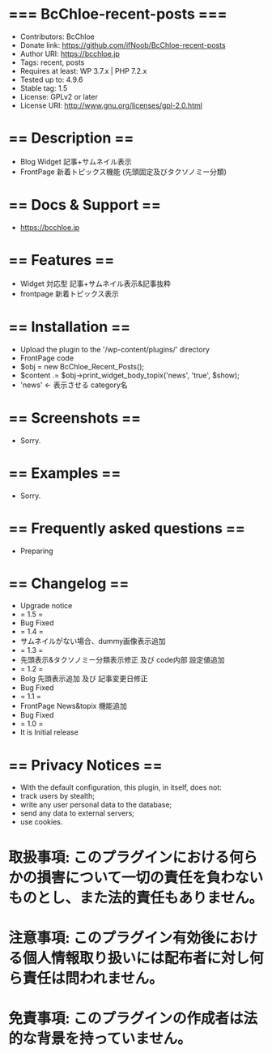 # === BcChloe-recent-posts ===
* Contributors: BcChloe
* Donate link: https://github.com/ifNoob/BcChloe-recent-posts
* Author URI: https://bcchloe.jp
* Tags: recent, posts
* Requires at least: WP 3.7.x | PHP 7.2.x
* Tested up to: 4.9.6
* Stable tag: 1.5
* License: GPLv2 or later
* License URI: http://www.gnu.org/licenses/gpl-2.0.html

# == Description ==
* Blog Widget 記事+サムネイル表示
* FrontPage 新着トピックス機能 (先頭固定及びタクソノミー分類)

# == Docs & Support ==
* https://bcchloe.jp

# == Features ==
* Widget 対応型 記事+サムネイル表示&記事抜粋
* frontpage 新着トピックス表示

# == Installation ==
* Upload the plugin to the '/wp-content/plugins/' directory
* FrontPage code
* $obj = new BcChloe_Recent_Posts();
* $content .= $obj->print_widget_body_topix('news', 'true', $show);
* 'news' <- 表示させる category名

# == Screenshots ==
* Sorry.

# == Examples ==
* Sorry.

# == Frequently asked questions ==
* Preparing

# == Changelog ==
* Upgrade notice
* = 1.5 =
* Bug Fixed
* = 1.4 =
* サムネイルがない場合、dummy画像表示追加
* = 1.3 =
* 先頭表示&タクソノミー分類表示修正 及び code内部 設定値追加
* = 1.2 =
* Bolg 先頭表示追加 及び 記事変更日修正
* Bug Fixed
* = 1.1 =
* FrontPage News&topix 機能追加
* Bug Fixed
* = 1.0 =
* It is Initial release

# == Privacy Notices ==
* With the default configuration, this plugin, in itself, does not:
* track users by stealth;
* write any user personal data to the database;
* send any data to external servers;
* use cookies.

# 取扱事項: このプラグインにおける何らかの損害について一切の責任を負わないものとし、また法的責任もありません。
# 注意事項: このプラグイン有効後における個人情報取り扱いには配布者に対し何ら責任は問われません。
# 免責事項: このプラグインの作成者は法的な背景を持っていません。
